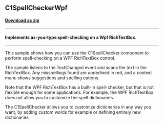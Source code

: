 ## C1SpellCheckerWpf
#### [Download as zip](https://grapecity.github.io/DownGit/#/home?url=https://github.com/GrapeCity/ComponentOne-WinForms-Samples/tree/master/NetFramework\SpellChecker\CS\C1SpellCheckerWpf)
____
#### Implements as-you-type spell-checking on a Wpf RichTextBox.
____
This sample shows how you can use the C1SpellChecker component to perform spell-checking on a WPF RichTextBox control. 

The sample listens to the TextChanged event and scans the text in the RichTextBox. Any misspellings found are underlined in red, and a context menu shows suggestions and spelling options. 

Note that the WPF RichTextBox has a built-in spell-checker, but that is not flexible enough for some applications. For example, the WPF RichTextBox does not allow you to customize the spell dictionaries. 

The C1SpellChecker allows you to customize dictionaries in any way you want, by adding custom words for example or defining entirely new dictionaries. 